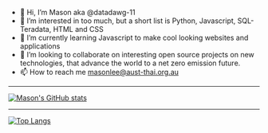 - 👋 Hi, I’m Mason aka @datadawg-11
- 👀 I’m interested in too much, but a short list is Python, Javascript, SQL-Teradata, HTML and CSS
- 🌱 I’m currently learning Javascript to make cool looking websites and applications
- 💞️ I’m looking to collaborate on interesting open source projects on new technologies, that advance the world to a net zero emission future. 
- 📫 How to reach me masonlee@aust-thai.org.au

---


[![Mason's GitHub stats](https://github-readme-stats.vercel.app/api?username=datadawg-11)](https://github.com/datadawg-11/github-readme-stats)


---

[![Top Langs](https://github-readme-stats.vercel.app/api/top-langs/?username=datadawg-11)](https://github.com/datadawg-11/github-readme-stats)

